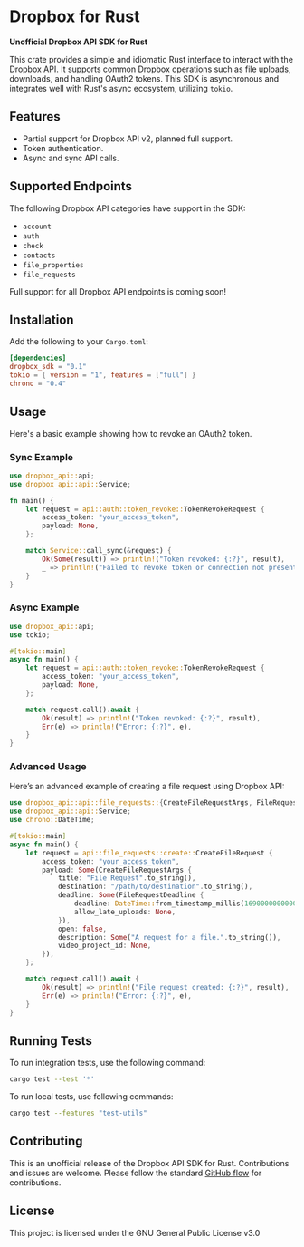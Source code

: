 
# Dropbox for Rust

**Unofficial Dropbox API SDK for Rust**

This crate provides a simple and idiomatic Rust interface to interact with the Dropbox API. It supports common Dropbox operations such as file uploads, downloads, and handling OAuth2 tokens. This SDK is asynchronous and integrates well with Rust's async ecosystem, utilizing `tokio`.

## Features

- Partial support for Dropbox API v2, planned full support.
- Token authentication.
- Async and sync API calls.

## Supported Endpoints

The following Dropbox API categories have support in the SDK:

- `account`
- `auth`
- `check`
- `contacts`
- `file_properties`
- `file_requests`

Full support for all Dropbox API endpoints is coming soon!

## Installation

Add the following to your `Cargo.toml`:

```toml
[dependencies]
dropbox_sdk = "0.1"
tokio = { version = "1", features = ["full"] }
chrono = "0.4"
```

## Usage

Here's a basic example showing how to revoke an OAuth2 token.

### Sync Example

```rust
use dropbox_api::api;
use dropbox_api::api::Service;

fn main() {
    let request = api::auth::token_revoke::TokenRevokeRequest {
        access_token: "your_access_token",
        payload: None,
    };

    match Service::call_sync(&request) {
        Ok(Some(result)) => println!("Token revoked: {:?}", result),
        _ => println!("Failed to revoke token or connection not present"),
    }
}
```

### Async Example

```rust
use dropbox_api::api;
use tokio;

#[tokio::main]
async fn main() {
    let request = api::auth::token_revoke::TokenRevokeRequest {
        access_token: "your_access_token",
        payload: None,
    };

    match request.call().await {
        Ok(result) => println!("Token revoked: {:?}", result),
        Err(e) => println!("Error: {:?}", e),
    }
}
```

### Advanced Usage

Here’s an advanced example of creating a file request using Dropbox API:

```rust
use dropbox_api::api::file_requests::{CreateFileRequestArgs, FileRequestDeadline};
use dropbox_api::api::Service;
use chrono::DateTime;

#[tokio::main]
async fn main() {
    let request = api::file_requests::create::CreateFileRequest {
        access_token: "your_access_token",
        payload: Some(CreateFileRequestArgs {
            title: "File Request".to_string(),
            destination: "/path/to/destination".to_string(),
            deadline: Some(FileRequestDeadline {
                deadline: DateTime::from_timestamp_millis(1690000000000).unwrap(),
                allow_late_uploads: None,
            }),
            open: false,
            description: Some("A request for a file.".to_string()),
            video_project_id: None,
        }),
    };

    match request.call().await {
        Ok(result) => println!("File request created: {:?}", result),
        Err(e) => println!("Error: {:?}", e),
    }
}
```

## Running Tests

To run integration tests, use the following command:

```sh
cargo test --test '*'
```

To run local tests, use following commands:

```sh
cargo test --features "test-utils"
```

## Contributing

This is an unofficial release of the Dropbox API SDK for Rust. Contributions and issues are welcome. Please follow the standard [GitHub flow](https://guides.github.com/introduction/flow/) for contributions.

## License

This project is licensed under the GNU General Public License v3.0
